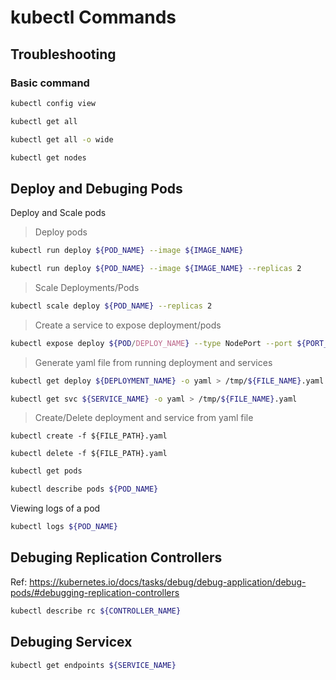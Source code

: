 # kubectl Commands

## Troubleshooting

### Basic command

```bash
kubectl config view

kubectl get all

kubectl get all -o wide

kubectl get nodes
```

## Deploy and Debuging Pods

Deploy and Scale pods

> Deploy pods

```bash
kubectl run deploy ${POD_NAME} --image ${IMAGE_NAME}

kubectl run deploy ${POD_NAME} --image ${IMAGE_NAME} --replicas 2
```

> Scale Deployments/Pods

```bash
kubectl scale deploy ${POD_NAME} --replicas 2
```

> Create a service to expose deployment/pods

```bash
kubectl expose deploy ${POD/DEPLOY_NAME} --type NodePort --port ${PORT_NUMBER}
```

> Generate yaml file from running deployment and services

```bash
kubectl get deploy ${DEPLOYMENT_NAME} -o yaml > /tmp/${FILE_NAME}.yaml

kubectl get svc ${SERVICE_NAME} -o yaml > /tmp/${FILE_NAME}.yaml
```

> Create/Delete deployment and service from yaml file

```base
kubectl create -f ${FILE_PATH}.yaml

kubectl delete -f ${FILE_PATH}.yaml
```

```bash
kubectl get pods

kubectl describe pods ${POD_NAME}

```

Viewing logs of a pod

```bash
kubectl logs ${POD_NAME}
```

## Debuging Replication Controllers

Ref: https://kubernetes.io/docs/tasks/debug/debug-application/debug-pods/#debugging-replication-controllers

```bash
kubectl describe rc ${CONTROLLER_NAME}
```

## Debuging Servicex

```bash
kubectl get endpoints ${SERVICE_NAME}
```